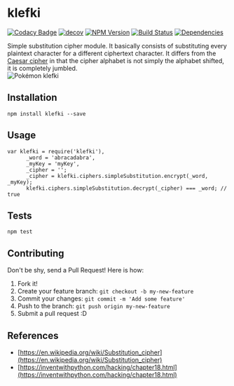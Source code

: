 # klefki

[![Codacy Badge](https://api.codacy.com/project/badge/Grade/a0a76a14056b48658641dc1a04aadaa5)](https://www.codacy.com/app/rdiego26/klefki?utm_source=github.com&amp;utm_medium=referral&amp;utm_content=rdiego26/klefki&amp;utm_campaign=Badge_Grade)
[![decov](https://codecov.io/gh/rdiego26/klefki/branch/master/graph/badge.svg)](https://codecov.io/gh/rdiego26/klefki)
[![NPM Version](https://img.shields.io/npm/v/express.svg?style=flat)](https://www.npmjs.org/package/klefki)
[![Build Status](https://travis-ci.org/rdiego26/klefki.svg?branch=master)](https://travis-ci.org/rdiego26/klefki)
[![Dependencies](https://david-dm.org/rdiego26/klefki.svg)](https://david-dm.org/rdiego26/klefki.svg)

Simple substitution cipher module.
It basically consists of substituting every plaintext character for a different ciphertext character. It differs from the [Caesar cipher](http://practicalcryptography.com/ciphers/caesar-cipher/) in that the cipher alphabet is not simply the alphabet shifted, it is completely jumbled.  
![Pokémon klefki](http://img.pokemondb.net/artwork/dream/klefki.png)


## Installation

  `npm install klefki --save`

## Usage

```
var klefki = require('klefki'),
      _word = 'abracadabra',
      _myKey = 'myKey',
      _cipher = '';
      _cipher = klefki.ciphers.simpleSubstitution.encrypt(_word, _myKey);
      klefki.ciphers.simpleSubstitution.decrypt(_cipher) === _word; // true
```

## Tests

  `npm test`


## Contributing

Don't be shy, send a Pull Request! Here is how:

1. Fork it!
2. Create your feature branch: `git checkout -b my-new-feature`
3. Commit your changes: `git commit -m 'Add some feature'`
4. Push to the branch: `git push origin my-new-feature`
5. Submit a pull request :D


## References
-  [https://en.wikipedia.org/wiki/Substitution_cipher](https://en.wikipedia.org/wiki/Substitution_cipher)
-  [https://inventwithpython.com/hacking/chapter18.html](https://inventwithpython.com/hacking/chapter18.html)
